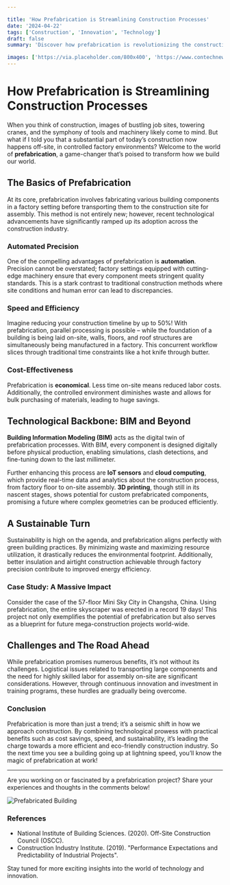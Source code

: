 ```yaml
---

title: 'How Prefabrication is Streamlining Construction Processes'
date: '2024-04-22'
tags: ['Construction', 'Innovation', 'Technology']
draft: false
summary: 'Discover how prefabrication is revolutionizing the construction industry by reducing costs, improving quality, and expediting project timelines.'

images: ['https://via.placeholder.com/800x400', 'https://www.contechnews.com/articleimage/how_prefabrication_is_streamlining_construction_processes.webp']
---
```


# How Prefabrication is Streamlining Construction Processes

When you think of construction, images of bustling job sites, towering cranes, and the symphony of tools and machinery likely come to mind. But what if I told you that a substantial part of today’s construction now happens off-site, in controlled factory environments? Welcome to the world of **prefabrication**, a game-changer that’s poised to transform how we build our world.

## The Basics of Prefabrication

At its core, prefabrication involves fabricating various building components in a factory setting before transporting them to the construction site for assembly. This method is not entirely new; however, recent technological advancements have significantly ramped up its adoption across the construction industry.

### Automated Precision

One of the compelling advantages of prefabrication is **automation**. Precision cannot be overstated; factory settings equipped with cutting-edge machinery ensure that every component meets stringent quality standards. This is a stark contrast to traditional construction methods where site conditions and human error can lead to discrepancies.

### Speed and Efficiency

Imagine reducing your construction timeline by up to 50%! With prefabrication, parallel processing is possible – while the foundation of a building is being laid on-site, walls, floors, and roof structures are simultaneously being manufactured in a factory. This concurrent workflow slices through traditional time constraints like a hot knife through butter.

### Cost-Effectiveness

Prefabrication is **economical**. Less time on-site means reduced labor costs. Additionally, the controlled environment diminishes waste and allows for bulk purchasing of materials, leading to huge savings. 

## Technological Backbone: BIM and Beyond

**Building Information Modeling (BIM)** acts as the digital twin of prefabrication processes. With BIM, every component is designed digitally before physical production, enabling simulations, clash detections, and fine-tuning down to the last millimeter. 

Further enhancing this process are **IoT sensors** and **cloud computing**, which provide real-time data and analytics about the construction process, from factory floor to on-site assembly. **3D printing**, though still in its nascent stages, shows potential for custom prefabricated components, promising a future where complex geometries can be produced efficiently.

## A Sustainable Turn

Sustainability is high on the agenda, and prefabrication aligns perfectly with green building practices. By minimizing waste and maximizing resource utilization, it drastically reduces the environmental footprint. Additionally, better insulation and airtight construction achievable through factory precision contribute to improved energy efficiency.

### Case Study: A Massive Impact

Consider the case of the 57-floor Mini Sky City in Changsha, China. Using prefabrication, the entire skyscraper was erected in a record 19 days! This project not only exemplifies the potential of prefabrication but also serves as a blueprint for future mega-construction projects world-wide.

## Challenges and The Road Ahead

While prefabrication promises numerous benefits, it’s not without its challenges. Logistical issues related to transporting large components and the need for highly skilled labor for assembly on-site are significant considerations. However, through continuous innovation and investment in training programs, these hurdles are gradually being overcome.

### Conclusion

Prefabrication is more than just a trend; it’s a seismic shift in how we approach construction. By combining technological prowess with practical benefits such as cost savings, speed, and sustainability, it’s leading the charge towards a more efficient and eco-friendly construction industry. So the next time you see a building going up at lightning speed, you’ll know the magic of prefabrication at work!

---

Are you working on or fascinated by a prefabrication project? Share your experiences and thoughts in the comments below!

![Prefabricated Building](https://via.placeholder.com/800x400)

### References

- National Institute of Building Sciences. (2020). Off-Site Construction Council (OSCC).
- Construction Industry Institute. (2019). "Performance Expectations and Predictability of Industrial Projects".

Stay tuned for more exciting insights into the world of technology and innovation.